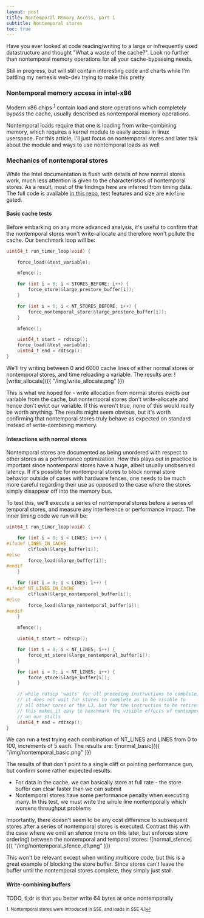 ```yaml
---
layout: post
title: Nontemporal Memory Access, part 1
subtitle: Nontemporal stores
toc: true
---
```


Have you ever looked at code reading/writing to a large or infrequently used datastructure and thought "What a waste of the cache?".
Look no further than nontemporal memory operations for all your cache-bypassing needs.

Still in progress, but will still contain interesting code and charts while I'm battling my nemesis web-dev trying to make this pretty

### Nontemporal memory access in intel-x86
Modern x86 chips <sup><a href="#fnsse" id="ref_sse">1</a></sup> contain load and store operations which completely bypass the cache, usually described as nontemporal
memory operations. 

Nontemporal loads require that one is loading from write-combining memory, which requires a kernel module to easily access
in linux userspace. For this article, I'll just focus on nontemporal stores and later talk about the module and ways to use
nontemporal loads as well

### Mechanics of nontemporal stores

While the Intel documentation is flush with details of how normal stores work, much less attention is given to the characteristics
of nontemporal stores. As a result, most of the findings here are inferred from timing data.
The full code is available [in this repo](https://github.com/vgatherps/nontemporal_stores), test features and size
are `#define` gated.

#### Basic cache tests

Before embarking on any more advanced analysis, it's useful to confirm that the nontemporal stores won't write-allocate
and therefore won't pollute the cache. Our benchmark loop will be:

``` c
uint64_t run_timer_loop(void) {

    force_load(&test_variable);

    mfence();

    for (int i = 0; i < STORES_BEFORE; i++) {
        force_store(&large_prestore_buffer[i]);
    }

    for (int i = 0; i < NT_STORES_BEFORE; i++) {
        force_nontemporal_store(&large_prestore_buffer[i]);
    }

    mfence();

    uint64_t start = rdtscp();
    force_load(&test_variable);
    uint64_t end = rdtscp();
}
```
We'll try writing between 0 and 6000 cache lines of either normal stores or nontemporal stores, and time reloading a variable.
The results are:
![write_allocate]({{ "/img/write_allocate.png" }})

This is what we hoped for - write allocation from normal stores evicts our variable from the cache, but nontemporal
stores don't write-allocate and hence don't evict our variable. If this weren't true, none of this would really be worth anything.
The results might seem obvious, but it's worth confirming that nontemporal stores truly behave as expected on standard instead of
write-combining memory.

#### Interactions with normal stores

Nontemporal stores are documented as being unordered with respect to other stores as a performance optimization. How this plays out in practice
is important since nontemporal stores have a huge, albeit usually unobserved latency. If it's possible for nontemporal stores to block
normal store behavior outside of cases with hardware fences, one needs to be much more careful regarding their use as opposed to the case
where the stores simply disappear off into the memory bus.

To test this, we'll execute a series of nontemporal stores before a series of temporal stores, and measure any interference or performance impact. The inner timing code we run will be:

``` c
uint64_t run_timer_loop(void) {

    for (int i = 0; i < LINES; i++) {
#ifndef LINES_IN_CACHE
        clflush(&large_buffer[i]);
#else
        force_load(&large_buffer[i]);
#endif
    }

    for (int i = 0; i < LINES; i++) {
#ifndef NT_LINES_IN_CACHE
        clflush(&large_nontemporal_buffer[i]);
#else
        force_load(&large_nontemporal_buffer[i]);
#endif
    }

    mfence();

    uint64_t start = rdtscp();

    for (int i = 0; i < NT_LINES; i++) {
        force_nt_store(&large_nontemporal_buffer[i]);
    }

    for (int i = 0; i < NT_LINES; i++) {
        force_store(&large_buffer[i]);
    }

    // while rdtscp 'waits' for all preceding instructions to complete,
    // it does not wait for stores to complete as in be visible to
    // all other cores or the L3, but for the instruction to be retired
    // this makes it easy to benchmark the visible effects of nontemporal stores
    // on our stalls
    uint64_t end = rdtscp();
}
```

We can run a test trying each combination of NT_LINES and LINES from 0 to 100, increments of 5 each. The results are:
![normal_basic]({{ "/img/nontemporal_basic.png" }})

The results of that don't point to a single cliff or pointing performance gun, but confirm some rather expected results:

  * For data in the cache, we can basically store at full rate - the store buffer can clear faster than we can submit
  * Nontemporal stores have some performance penalty when executing many. In this test, we must write the whole line nontemporally which worsens throughput problems

Importantly, there doesn't seem to be any cost difference to subsequent stores after a series of nontemporal stores is executed. Contrast this with the case where
we omit an sfence (more on this later, but enforces store ordering) between the nontemporal and temporal stores:
![normal_sfence]({{ "/img/nontemporal_sfence_d1.png" }})

This won't be relevant except when writing multicore code, but this is a great example of blocking the store buffer. Since stores can't leave the buffer until
the nontemporal stores complete, they simply just stall.

#### Write-combining buffers

TODO, tl;dr is that you better write 64 bytes at once nontemporally

<sup id="fnsse">1. Nontemporal stores were introduced in SSE, and loads in SSE 4.1<a href="#ref_sse" title="Jump back to footnote 1 in the text.">↩</a></sup> 
